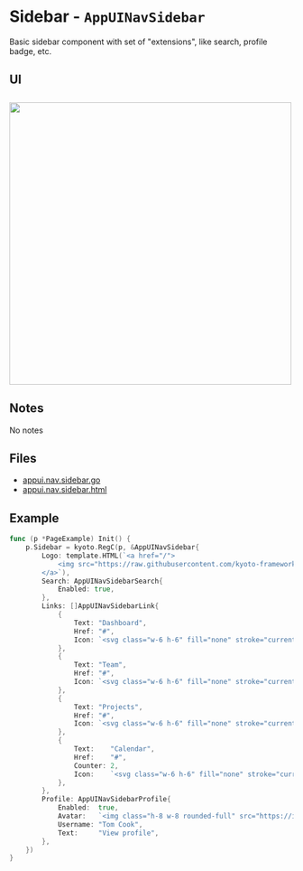 
# Sidebar - `AppUINavSidebar`

Basic sidebar component with set of "extensions", like search, profile badge, etc.

## UI

<img style="margin-top: 10px" height="500" src="/examples/sidebar.jpg">

## Notes

No notes

## Files

- [appui.nav.sidebar.go](https://github.com/kyoto-framework/uikit/blob/master/twui/appui.nav.sidebar.go)
- [appui.nav.sidebar.html](https://github.com/kyoto-framework/uikit/blob/master/twui/appui.nav.sidebar.html)

## Example

```go
func (p *PageExample) Init() {
	p.Sidebar = kyoto.RegC(p, &AppUINavSidebar{
		Logo: template.HTML(`<a href="/">
			<img src="https://raw.githubusercontent.com/kyoto-framework/kyoto/master/.web/docs/.vuepress/public/kyoto.svg" class="mx-auto h-16 w-16 scale-150" />
		</a>`),
		Search: AppUINavSidebarSearch{
			Enabled: true,
		},
		Links: []AppUINavSidebarLink{
			{
				Text: "Dashboard",
				Href: "#",
				Icon: `<svg class="w-6 h-6" fill="none" stroke="currentColor" viewBox="0 0 24 24" xmlns="http://www.w3.org/2000/svg"><path stroke-linecap="round" stroke-linejoin="round" stroke-width="2" d="M16 8v8m-4-5v5m-4-2v2m-2 4h12a2 2 0 002-2V6a2 2 0 00-2-2H6a2 2 0 00-2 2v12a2 2 0 002 2z"></path></svg>`,
			},
			{
				Text: "Team",
				Href: "#",
				Icon: `<svg class="w-6 h-6" fill="none" stroke="currentColor" viewBox="0 0 24 24" xmlns="http://www.w3.org/2000/svg"><path stroke-linecap="round" stroke-linejoin="round" stroke-width="2" d="M17 20h5v-2a3 3 0 00-5.356-1.857M17 20H7m10 0v-2c0-.656-.126-1.283-.356-1.857M7 20H2v-2a3 3 0 015.356-1.857M7 20v-2c0-.656.126-1.283.356-1.857m0 0a5.002 5.002 0 019.288 0M15 7a3 3 0 11-6 0 3 3 0 016 0zm6 3a2 2 0 11-4 0 2 2 0 014 0zM7 10a2 2 0 11-4 0 2 2 0 014 0z"></path></svg>`,
			},
			{
				Text: "Projects",
				Href: "#",
				Icon: `<svg class="w-6 h-6" fill="none" stroke="currentColor" viewBox="0 0 24 24" xmlns="http://www.w3.org/2000/svg"><path stroke-linecap="round" stroke-linejoin="round" stroke-width="2" d="M8 13v-1m4 1v-3m4 3V8M8 21l4-4 4 4M3 4h18M4 4h16v12a1 1 0 01-1 1H5a1 1 0 01-1-1V4z"></path></svg>`,
			},
			{
				Text:    "Calendar",
				Href:    "#",
				Counter: 2,
				Icon:    `<svg class="w-6 h-6" fill="none" stroke="currentColor" viewBox="0 0 24 24" xmlns="http://www.w3.org/2000/svg"><path stroke-linecap="round" stroke-linejoin="round" stroke-width="2" d="M8 7V3m8 4V3m-9 8h10M5 21h14a2 2 0 002-2V7a2 2 0 00-2-2H5a2 2 0 00-2 2v12a2 2 0 002 2z"></path></svg>`,
			},
		},
		Profile: AppUINavSidebarProfile{
			Enabled:  true,
			Avatar:   `<img class="h-8 w-8 rounded-full" src="https://images.unsplash.com/photo-1472099645785-5658abf4ff4e?ixlib=rb-1.2.1&ixid=eyJhcHBfaWQiOjEyMDd9&auto=format&fit=facearea&facepad=2&w=256&h=256&q=80">`,
			Username: "Tom Cook",
			Text:     "View profile",
		},
	})
}
```
